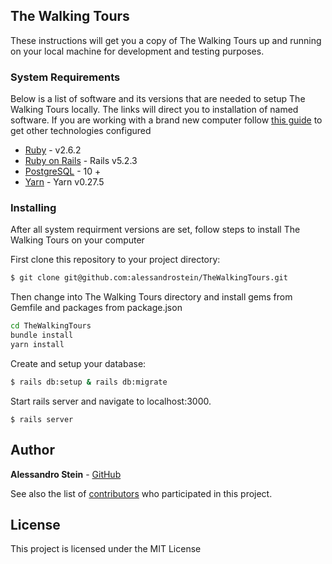 ## The Walking Tours

These instructions will get you a copy of The Walking Tours up and running on your local machine for development and testing purposes. 

### System Requirements

Below is a list of software and its versions that are needed to setup The Walking Tours locally. The links will direct you to installation of named software. If you are working with a brand new computer follow [this guide](http://installrails.com/) to get other technologies configured

* [Ruby](https://www.ruby-lang.org/en/documentation/installation/) - v2.6.2
* [Ruby on Rails](http://guides.rubyonrails.org/getting_started.html) - Rails v5.2.3
* [PostgreSQL](https://www.postgresql.org/download/) - 10 +
* [Yarn](https://yarnpkg.com/en/docs/install) - Yarn v0.27.5

### Installing

After all system requirment versions are set, follow steps to install The Walking Tours on your computer

First clone this repository to your project directory:

```sh
$ git clone git@github.com:alessandrostein/TheWalkingTours.git
```

Then change into The Walking Tours directory and install gems from Gemfile and packages from package.json

```sh
cd TheWalkingTours
bundle install
yarn install
```

Create and setup your database:

```sh
$ rails db:setup & rails db:migrate
```

Start rails server and navigate to localhost:3000.

```
$ rails server
```
## Author

 **Alessandro Stein** - [GitHub](https://github.com/alessandrostein)

See also the list of [contributors](https://github.com/alessandrostein/TheWalkingTours/graphs/contributors/contributors) who participated in this project.

## License

This project is licensed under the MIT License